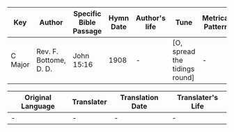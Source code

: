 Key | Author   | Specific Bible Passage     |Hymn Date |Author's life |Tune |Metrical Pattern   |Composer/Source
-- | --------- | ---------------------------|----------|--------------|-----|-------------------|-------------  
C Major |Rev. F. Bottome, D. D. |John 15:16 |1908 |- |[O, spread the tidings round] |- |Wm. J. Kirkpatrick

Original Language | Translater | Translation Date   | Translater's Life  
----------------- | --------- | --------------------|-------------     
\- |- |- |-
